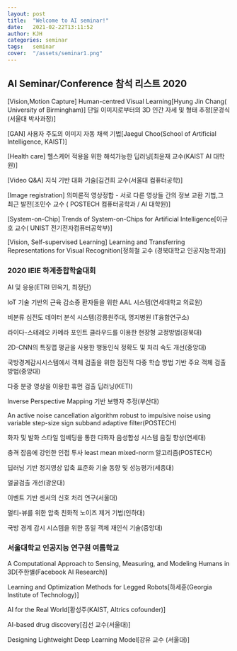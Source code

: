 ```yaml
---
layout: post
title:  "Welcome to AI seminar!"
date:   2021-02-22T13:11:52
author: KJH
categories: seminar
tags:	seminar 
cover:  "/assets/seminar1.png"
---
```


## AI Seminar/Conference 참석 리스트 2020
[Vision,Motion Capture]
Human-centred Visual Learning[Hyung Jin Chang( University of Birmingham)]
단일 이미지로부터의 3D 인간 자세 및 형태 추정[문경식 (서울대 박사과정)]

[GAN]
사용자 주도의 이미지 자동 채색 기법[Jaegul Choo(School of Artificial Intelligence, KAIST)]

[Health care]
헬스케어 적용을 위한 해석가능한 딥러닝[최윤재 교수(KAIST AI 대학원)]

[Video Q&A]
지식 기반 대화 기술[김건희 교수(서울대 컴퓨터공학)]

[Image registration]
의미론적 영상정합 - 서로 다른 영상들 간의 정보 교환 기법,그 최근 발전[조민수 교수 ( POSTECH 컴퓨터공학과 / AI 대학원)]

[System-on-Chip]
Trends of System-on-Chips for Artificial Intelligence[이규호 교수( UNIST 전기전자컴퓨터공학부)]

[Vision, Self-supervised Learning]
Learning and Transferring Representations for Visual Recognition[정희철 교수 (경북대학교 인공지능학과)]

### 2020 IEIE 하계종합학술대회
AI 및 응용(ETRI 민옥기, 최정단) 

IoT 기술 기반의 근육 감소증 환자들을 위한 AAL 시스템(연세대학교 의료원)

비분류 심전도 데이터 분석 시스템(강릉원주대, 명지병원 IT융합연구소)

라이다-스테레오 카메라 포인트 클라우드를 이용한 현장형 교정방법(경북대)

2D-CNN의 특징맵 평균을 사용한 행동인식 정확도 및 처리 속도 개선(중앙대)

국방경계감시시스템에서 객체 검출을 위한 점진적 다중 학습 방법 기반 주요 객체 검출 방법(중앙대)

다중 분광 영상을 이용한 휴먼 검출 딥러닝(KETI)

Inverse Perspective Mapping 기반 보행자 추정(부산대)

An active noise cancellation algorithm robust to impulsive noise using variable step-size sign subband adaptive filter(POSTECH)

화자 및 발화 스타일 임베딩을 통한 다화자 음성합성 시스템 음질 향상(연세대)

충격 잡음에 강인한 인접 투사 least mean mixed-norm 알고리즘(POSTECH)

딥러닝 기반 정지영상 압축 표준화 기술 동향 및 성능평가(세종대)

얼굴검출 개선(광운대)

이벤트 기반 센서의 신호 처리 연구(서울대)

멀티-뷰를 위한 압축 친화적 노이즈 제거 기법(인하대)

국방 경계 감시 시스템을 위한 동일 객체 재인식 기술(중앙대)

### 서울대학교 인공지능 연구원 여름학교
A Computational Approach to Sensing, Measuring, and Modeling Humans in 3D[주한별(Facebook AI Research)]

Learning and Optimization Methods for Legged Robots[하세훈(Georgia Institute of Technology)]

AI for the Real World[황성주(KAIST, AItrics cofounder)]

AI-based drug discovery[김선 교수(서울대)]

Designing Lightweight Deep Learning Model[강유 교수 (서울대)]

